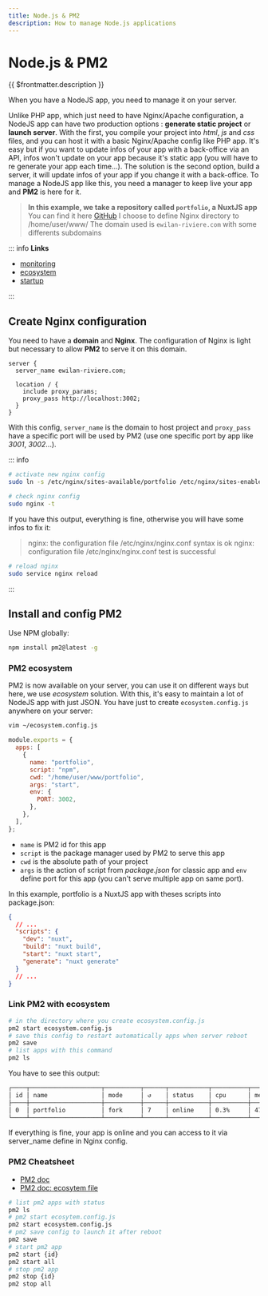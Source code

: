 ```yaml
---
title: Node.js & PM2
description: How to manage Node.js applications
---
```


# Node.js & PM2

{{ $frontmatter.description }}

When you have a NodeJS app, you need to manage it on your server.

Unlike PHP app, which just need to have Nginx/Apache configuration, a NodeJS app can have two production options : **generate static project** or **launch server**. With the first, you compile your project into _html_, _js_ and _css_ files, and you can host it with a basic Nginx/Apache config like PHP app. It's easy but if you want to update infos of your app with a back-office via an API, infos won't update on your app because it's static app (you will have to re generate your app each time...). The solution is the second option, build a server, it will update infos of your app if you change it with a back-office. To manage a NodeJS app like this, you need a manager to keep live your app and **PM2** is here for it.

> **In this example, we take a repository called `portfolio`, a NuxtJS app**
> You can find it here [GitHub](https://github.com/ewilan-riviere/portfolio)
> I choose to define Nginx directory to /home/user/www/
> The domain used is `ewilan-riviere.com` with some differents subdomains

::: info
**Links**

- [monitoring](https://pm2.keymetrics.io/docs/usage/monitoring/)
- [ecosystem](https://pm2.keymetrics.io/docs/usage/application-declaration/)
- [startup](https://pm2.keymetrics.io/docs/usage/startup/)

:::

## Create Nginx configuration

You need to have a **domain** and **Nginx**. The configuration of Nginx is light but necessary to allow **PM2** to serve it on this domain.

```nginx{2,6} [/etc/nginx/sites-available/portfolio]
server {
  server_name ewilan-riviere.com;

  location / {
    include proxy_params;
    proxy_pass http://localhost:3002;
  }
}
```

With this config, `server_name` is the domain to host project and `proxy_pass` have a specific port will be used by PM2 (use one specific port by app like _3001_, _3002_...).

::: info

```sh
# activate new nginx config
sudo ln -s /etc/nginx/sites-available/portfolio /etc/nginx/sites-enabled
```

```sh
# check nginx config
sudo nginx -t
```

If you have this output, everything is fine, otherwise you will have some infos to fix it:

> nginx: the configuration file /etc/nginx/nginx.conf syntax is ok
> nginx: configuration file /etc/nginx/nginx.conf test is successful

```sh
# reload nginx
sudo service nginx reload
```

:::

## Install and config PM2

Use NPM globally:

```sh
npm install pm2@latest -g
```

### PM2 ecosystem

PM2 is now available on your server, you can use it on different ways but here, we use _ecosystem_ solution. With this, it's easy to maintain a lot of NodeJS app with just JSON. You have just to create `ecosystem.config.js` anywhere on your server:

```sh
vim ~/ecosystem.config.js
```

```js
module.exports = {
  apps: [
    {
      name: "portfolio",
      script: "npm",
      cwd: "/home/user/www/portfolio",
      args: "start",
      env: {
        PORT: 3002,
      },
    },
  ],
};
```

- `name` is PM2 id for this app
- `script` is the package manager used by PM2 to serve this app
- `cwd` is the absolute path of your project
- `args` is the action of script from _package.json_ for classic app and `env` define port for this app (you can't serve multiple app on same port).

In this example, portfolio is a NuxtJS app with theses scripts into package.json:

```json title="/home/user/www/portfolio/package.json"
{
  // ...
  "scripts": {
    "dev": "nuxt",
    "build": "nuxt build",
    "start": "nuxt start",
    "generate": "nuxt generate"
  }
  // ...
}
```

### Link PM2 with ecosystem

```sh
# in the directory where you create ecosystem.config.js
pm2 start ecosystem.config.js
# save this config to restart automatically apps when server reboot
pm2 save
# list apps with this command
pm2 ls
```

You have to see this output:

```sh
┌────┬────────────────────┬──────────┬──────┬───────────┬──────────┬──────────┐
│ id │ name               │ mode     │ ↺    │ status    │ cpu      │ memory   │
├────┼────────────────────┼──────────┼──────┼───────────┼──────────┼──────────┤
│ 0  │ portfolio          │ fork     │ 7    │ online    │ 0.3%     │ 47.2mb   │
└────┴────────────────────┴──────────┴──────┴───────────┴──────────┴──────────┘
```

If everything is fine, your app is online and you can access to it via server_name define in Nginx config.

### PM2 Cheatsheet

- [PM2 doc](https://pm2.keymetrics.io/docs/usage/pm2-doc-single-page/)
- [PM2 doc: ecosytem file](https://pm2.keymetrics.io/docs/usage/application-declaration/)

```sh
# list pm2 apps with status
pm2 ls
# pm2 start ecosytem.config.js
pm2 start ecosystem.config.js
# pm2 save config to launch it after reboot
pm2 save
# start pm2 app
pm2 start {id}
pm2 start all
# stop pm2 app
pm2 stop {id}
pm2 stop all
```
